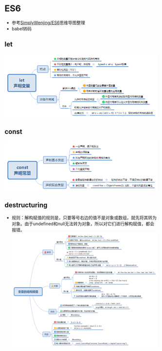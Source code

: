 # ES6
* 参考[SimplyWenjing/ES6](https://github.com/SimplyWenjing/ES6)思维导图整理
* babel转码

## let
![let](https://github.com/AngellinaZ/ES6/blob/master/Mind-mapping/let.png)

## const
![const](https://github.com/AngellinaZ/ES6/blob/master/Mind-mapping/const.png)

## destructuring
* 规则：解构赋值的规则是，只要等号右边的值不是对象或数组，就先将其转为对象。由于undefined和null无法转为对象，所以对它们进行解构赋值，都会报错。
![变量的解构赋值](https://github.com/AngellinaZ/ES6/blob/master/Mind-mapping/destructuring.png)
